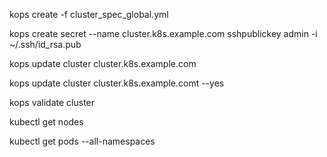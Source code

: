 kops create -f cluster_spec_global.yml

kops create secret --name cluster.k8s.example.com sshpublickey admin -i ~/.ssh/id_rsa.pub

kops update cluster cluster.k8s.example.com

kops update cluster cluster.k8s.example.comt --yes

kops validate cluster

kubectl get nodes

kubectl get pods --all-namespaces

